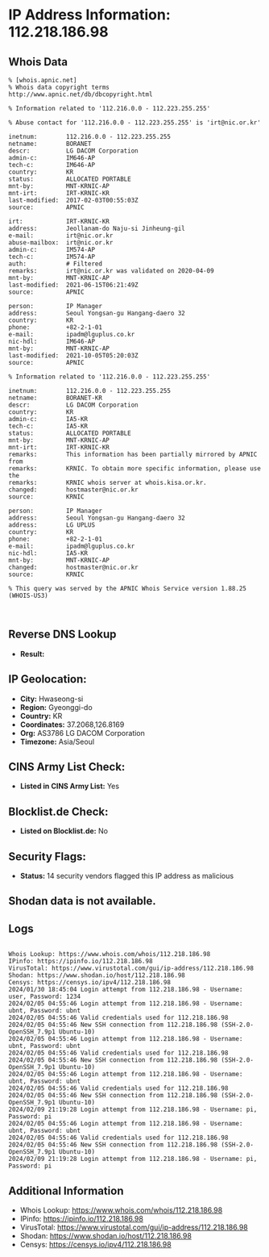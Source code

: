 # IP Address Information: 112.218.186.98

## Whois Data
```
% [whois.apnic.net]
% Whois data copyright terms    http://www.apnic.net/db/dbcopyright.html

% Information related to '112.216.0.0 - 112.223.255.255'

% Abuse contact for '112.216.0.0 - 112.223.255.255' is 'irt@nic.or.kr'

inetnum:        112.216.0.0 - 112.223.255.255
netname:        BORANET
descr:          LG DACOM Corporation
admin-c:        IM646-AP
tech-c:         IM646-AP
country:        KR
status:         ALLOCATED PORTABLE
mnt-by:         MNT-KRNIC-AP
mnt-irt:        IRT-KRNIC-KR
last-modified:  2017-02-03T00:55:03Z
source:         APNIC

irt:            IRT-KRNIC-KR
address:        Jeollanam-do Naju-si Jinheung-gil
e-mail:         irt@nic.or.kr
abuse-mailbox:  irt@nic.or.kr
admin-c:        IM574-AP
tech-c:         IM574-AP
auth:           # Filtered
remarks:        irt@nic.or.kr was validated on 2020-04-09
mnt-by:         MNT-KRNIC-AP
last-modified:  2021-06-15T06:21:49Z
source:         APNIC

person:         IP Manager
address:        Seoul Yongsan-gu Hangang-daero 32
country:        KR
phone:          +82-2-1-01
e-mail:         ipadm@lguplus.co.kr
nic-hdl:        IM646-AP
mnt-by:         MNT-KRNIC-AP
last-modified:  2021-10-05T05:20:03Z
source:         APNIC

% Information related to '112.216.0.0 - 112.223.255.255'

inetnum:        112.216.0.0 - 112.223.255.255
netname:        BORANET-KR
descr:          LG DACOM Corporation
country:        KR
admin-c:        IA5-KR
tech-c:         IA5-KR
status:         ALLOCATED PORTABLE
mnt-by:         MNT-KRNIC-AP
mnt-irt:        IRT-KRNIC-KR
remarks:        This information has been partially mirrored by APNIC from
remarks:        KRNIC. To obtain more specific information, please use the
remarks:        KRNIC whois server at whois.kisa.or.kr.
changed:        hostmaster@nic.or.kr
source:         KRNIC

person:         IP Manager
address:        Seoul Yongsan-gu Hangang-daero 32
address:        LG UPLUS
country:        KR
phone:          +82-2-1-01
e-mail:         ipadm@lguplus.co.kr
nic-hdl:        IA5-KR
mnt-by:         MNT-KRNIC-AP
changed:        hostmaster@nic.or.kr
source:         KRNIC

% This query was served by the APNIC Whois Service version 1.88.25 (WHOIS-US3)



```
## Reverse DNS Lookup
- **Result:** 

## IP Geolocation:
- **City:** Hwaseong-si
- **Region:** Gyeonggi-do
- **Country:** KR
- **Coordinates:** 37.2068,126.8169
- **Org:** AS3786 LG DACOM Corporation
- **Timezone:** Asia/Seoul

## CINS Army List Check:
- **Listed in CINS Army List:** 
Yes

## Blocklist.de Check:
- **Listed on Blocklist.de:** 
No

## Security Flags:
- **Status:** 14 security vendors flagged this IP address as malicious

## Shodan data is not available.

## Logs
```

Whois Lookup: https://www.whois.com/whois/112.218.186.98
IPinfo: https://ipinfo.io/112.218.186.98
VirusTotal: https://www.virustotal.com/gui/ip-address/112.218.186.98
Shodan: https://www.shodan.io/host/112.218.186.98
Censys: https://censys.io/ipv4/112.218.186.98
2024/01/30 18:45:04 Login attempt from 112.218.186.98 - Username: user, Password: 1234
2024/02/05 04:55:46 Login attempt from 112.218.186.98 - Username: ubnt, Password: ubnt
2024/02/05 04:55:46 Valid credentials used for 112.218.186.98
2024/02/05 04:55:46 New SSH connection from 112.218.186.98 (SSH-2.0-OpenSSH_7.9p1 Ubuntu-10)
2024/02/05 04:55:46 Login attempt from 112.218.186.98 - Username: ubnt, Password: ubnt
2024/02/05 04:55:46 Valid credentials used for 112.218.186.98
2024/02/05 04:55:46 New SSH connection from 112.218.186.98 (SSH-2.0-OpenSSH_7.9p1 Ubuntu-10)
2024/02/05 04:55:46 Login attempt from 112.218.186.98 - Username: ubnt, Password: ubnt
2024/02/05 04:55:46 Valid credentials used for 112.218.186.98
2024/02/05 04:55:46 New SSH connection from 112.218.186.98 (SSH-2.0-OpenSSH_7.9p1 Ubuntu-10)
2024/02/09 21:19:28 Login attempt from 112.218.186.98 - Username: pi, Password: pi
2024/02/05 04:55:46 Login attempt from 112.218.186.98 - Username: ubnt, Password: ubnt
2024/02/05 04:55:46 Valid credentials used for 112.218.186.98
2024/02/05 04:55:46 New SSH connection from 112.218.186.98 (SSH-2.0-OpenSSH_7.9p1 Ubuntu-10)
2024/02/09 21:19:28 Login attempt from 112.218.186.98 - Username: pi, Password: pi

```
## Additional Information
- Whois Lookup: https://www.whois.com/whois/112.218.186.98
- IPinfo: https://ipinfo.io/112.218.186.98
- VirusTotal: https://www.virustotal.com/gui/ip-address/112.218.186.98
- Shodan: https://www.shodan.io/host/112.218.186.98
- Censys: https://censys.io/ipv4/112.218.186.98

